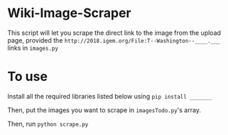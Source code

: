 # Wiki-Image-Scraper

This script will let you scrape the direct link to the image from the upload page, provided the `http://2018.igem.org/File:T--Washington--____.___` links in `images.py`

# To use

Install all the required libraries listed below using `pip install _______`

Then, put the images you want to scrape in `imagesTodo.py`'s array.

Then, run `python scrape.py`
